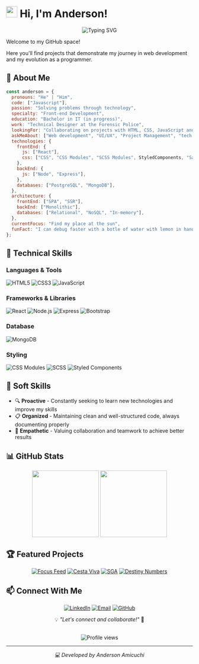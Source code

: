 # <img src="https://media.giphy.com/media/hvRJCLFzcasrR4ia7z/giphy.gif" width="30"> Hi, I'm Anderson!

<div align="center">
  <img src="https://readme-typing-svg.herokuapp.com?font=Fira+Code&pause=1000&color=30A3DC&center=true&vCenter=true&width=435&lines=Full+Stack+Web+Developer;MERN+Stack+Specialist;Passionate+Problem+Solver" alt="Typing SVG" />
</div>

Welcome to my GitHub space!

Here you'll find projects that demonstrate my journey in web development and my evolution as a programmer.

## 💫 About Me

```javascript
const anderson = {
  pronouns: "He" | "Him",
  code: ["Javascript"],
  passion: "Solving problems through technology",
  specialty: "Front-end Development",
  education: "Bachelor in IT (in progress)",
  work: "Technical Designer at the Forensic Police",
  lookingFor: "Collaborating on projects with HTML, CSS, JavaScript and React",
  askMeAbout: ["Web development", "UI/UX", "Project Management", "tech trends"],
  technologies: {
    frontEnd: {
      js: ["React"],
      css: ["CSS", "CSS Modules", "SCSS Modules", StyledComponents, "Sass"],
    },
    backEnd: {
      js: ["Node", "Express"],
    },
    databases: ["PostgreSQL", "MongoDB"],
  },
  architecture: {
    frontEnd: ["SPA", "SSR"],
    backEnd: ["Monolithic"],
    databases: ["Relational", "NoSQL", "In-memory"],
  },
  currentFocus: "Find my place at the sun",
  funFact: "I can debug faster with a botle of water with lemon in hand!",
};
```

## 🚀 Technical Skills

### Languages & Tools

![HTML5](https://img.shields.io/badge/HTML5-E34F26?style=for-the-badge&logo=html5&logoColor=white)
![CSS3](https://img.shields.io/badge/CSS3-1572B6?style=for-the-badge&logo=css3&logoColor=white)
![JavaScript](https://img.shields.io/badge/JavaScript-F7DF1E?style=for-the-badge&logo=javascript&logoColor=black)

### Frameworks & Libraries

![React](https://img.shields.io/badge/React-61DAFB?style=for-the-badge&logo=react&logoColor=black)
![Node.js](https://img.shields.io/badge/Node.js-339933?style=for-the-badge&logo=nodedotjs&logoColor=white)
![Express](https://img.shields.io/badge/Express-000000?style=for-the-badge&logo=express&logoColor=white)
![Bootstrap](https://img.shields.io/badge/Bootstrap-7952B3?style=for-the-badge&logo=bootstrap&logoColor=white)

### Database

![MongoDB](https://img.shields.io/badge/MongoDB-47A248?style=for-the-badge&logo=mongodb&logoColor=white)

### Styling

![CSS Modules](https://img.shields.io/badge/CSS_Modules-000000?style=for-the-badge&logo=css-modules&logoColor=white)
![SCSS](https://img.shields.io/badge/SCSS-CC6699?style=for-the-badge&logo=sass&logoColor=white)
![Styled Components](https://img.shields.io/badge/Styled--Components-DB7093?style=for-the-badge&logo=styled-components&logoColor=white&labelColor=blue)

## 💪 Soft Skills

- 🔍 **Proactive** - Constantly seeking to learn new technologies and improve my skills
- 📋 **Organized** - Maintaining clean and well-structured code, always documenting properly
- 👥 **Empathetic** - Valuing collaboration and teamwork to achieve better results

## 📊 GitHub Stats

<div align="center">
  <img height="180em" src="https://github-readme-stats.vercel.app/api?username=Amicuchi&theme=react&show_icons=true&hide_border=false&count_private=true&include_all_commits=true" />
  <img height="180em" src="https://github-readme-stats.vercel.app/api/top-langs/?username=Amicuchi&theme=react&layout=compact&hide_border=false" />
</div>

## 🏆 Featured Projects

<div align="center">

[![Focus Feed](https://github-readme-stats.vercel.app/api/pin/?username=amicuchi&repo=BlogFocusFeed&theme=react)](https://github.com/Amicuchi/BlogFocusFeed)
[![Cesta Viva](https://github-readme-stats.vercel.app/api/pin/?username=amicuchi&repo=CestaViva&theme=react)](https://github.com/Amicuchi/CestaViva)
[![SGA](https://github-readme-stats.vercel.app/api/pin/?username=amicuchi&repo=SGA&theme=react)](https://github.com/Amicuchi/SGA)
[![Destiny Numbers](https://github-readme-stats.vercel.app/api/pin/?username=amicuchi&repo=Destiny-Numbers&theme=react)](https://github.com/Amicuchi/Destiny-Numbers)

</div>

## 📫 Connect With Me

<div align="center">

[![LinkedIn](https://img.shields.io/badge/LinkedIn-0077B5?style=for-the-badge&logo=linkedin&logoColor=white)](https://linkedin.com/in/Amicuchi)
[![Email](https://img.shields.io/badge/Gmail-D14836?style=for-the-badge&logo=gmail&logoColor=white)](mailto:AndersonAmicuchi@gmail.com)
[![GitHub](https://img.shields.io/badge/GitHub-100000?style=for-the-badge&logo=github&logoColor=white)](https://github.com/Amicuchi)

💡 _"Let's connect and collaborate!"_ 🚀

</div>

</br>

<div align="center">
  <img src="https://komarev.com/ghpvc/?username=Amicuchi&color=brightgreen&style=for-the-badge" alt="Profile views" />
</div>

---

<div align="center">
  <p><i>💻 Developed by Anderson Amicuchi</i></p>
</div>
